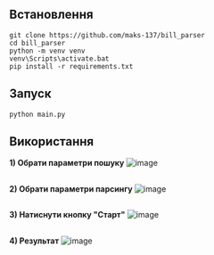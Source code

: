 Встановлення
-------
```
git clone https://github.com/maks-137/bill_parser
cd bill_parser
python -m venv venv
venv\Scripts\activate.bat
pip install -r requirements.txt
```


Запуск
-----
```
python main.py        
```

Використання
-----------
**1) Обрати параметри пошуку**
![image](https://github.com/user-attachments/assets/adad9624-4399-42fa-a9d6-b1d59b95eaf6)
##
**2) Обрати параметри парсингу**
![image](https://github.com/user-attachments/assets/1dc1c702-eb40-499a-b7bd-9742ee31a49c)
##
**3) Натиснути кнопку "Старт"**
![image](https://github.com/user-attachments/assets/99c016fb-b06b-4133-8a21-6c3c318deb2b)
##
**4) Результат**
![image](https://github.com/user-attachments/assets/c75c90a3-93ba-46e3-87e8-c96dd6a52f53)




